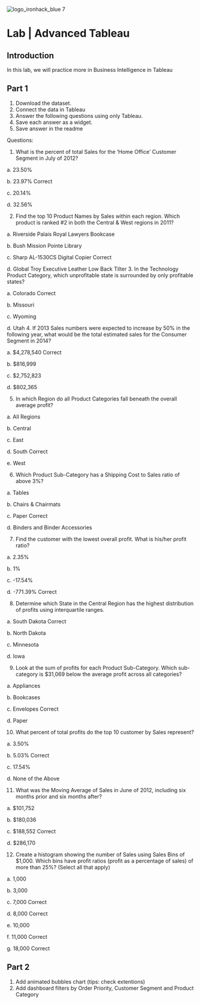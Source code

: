 ![logo_ironhack_blue 7](https://user-images.githubusercontent.com/23629340/40541063-a07a0a8a-601a-11e8-91b5-2f13e4e6b441.png)

# Lab | Advanced Tableau

## Introduction

In this lab, we will practice more in Business Intelligence in Tableau



## Part 1

1. Download the dataset.
2. Connect the data in Tableau
3. Answer the following questions using only Tableau. 
4. Save each answer as a widget. 
5. Save answer in the readme

Questions:
1. What is the percent of total Sales for the ‘Home Office’ Customer Segment in July of 2012?

a. 23.50%

b. 23.97% Correct

c. 20.14%

d. 32.56%

2. Find the top 10 Product Names by Sales within each region. Which product is ranked #2 in both the Central
& West regions in 2011?

a. Riverside Palais Royal Lawyers Bookcase

b. Bush Mission Pointe Library

c. Sharp AL-1530CS Digital Copier Correct

d. Global Troy Executive Leather Low Back Tilter
3. In the Technology Product Category, which unprofitable state is surrounded by only profitable states?

a. Colorado Correct

b. Missouri

c. Wyoming

d. Utah
4. If 2013 Sales numbers were expected to increase by 50% in the following year, what would be the total
estimated sales for the Consumer Segment in 2014?

a. $4,278,540 Correct

b. $816,999

c. $2,752,823

d. $802,365

5. In which Region do all Product Categories fall beneath the overall average profit?

a. All Regions

b. Central

c. East

d. South Correct

e. West

6. Which Product Sub-Category has a Shipping Cost to Sales ratio of above 3%?

a. Tables

b. Chairs & Chairmats

c. Paper Correct

d. Binders and Binder Accessories

7. Find the customer with the lowest overall profit. What is his/her profit ratio?

a. 2.35%

b. 1%

c. -17.54%

d. -771.39% Correct

8. Determine which State in the Central Region has the highest distribution of profits using interquartile
ranges.

a. South Dakota Correct

b. North Dakota

c. Minnesota

d. Iowa

9. Look at the sum of profits for each Product Sub-Category. Which sub-category is $31,069 below the
average profit across all categories?

a. Appliances

b. Bookcases

c. Envelopes Correct

d. Paper

10. What percent of total profits do the top 10 customer by Sales represent?

a. 3.50%

b. 5.03% Correct

c. 17.54%

d. None of the Above 

11. What was the Moving Average of Sales in June of 2012, including six months prior and six months after?

a. $101,752

b. $180,036

c. $188,552 Correct

d. $286,170

12. Create a histogram showing the number of Sales using Sales Bins of $1,000. Which bins have profit ratios
(profit as a percentage of sales) of more than 25%? (Select all that apply)

a. 1,000

b. 3,000

c. 7,000 Correct

d. 8,000 Correct

e. 10,000

f. 11,000 Correct

g. 18,000 Correct


## Part 2
1. Add animated bubbles chart (tips: check extentions)
2. Add dashboard filters by Order Priority, Customer Segment and Product Category

